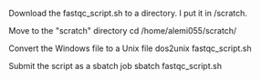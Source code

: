 Download the fastqc_script.sh to a directory. I put it in /scratch. 

Move to the "scratch" directory
cd /home/alemi055/scratch/

Convert the Windows file to a Unix file
dos2unix fastqc_script.sh

Submit the script as a sbatch job
sbatch fastqc_script.sh
